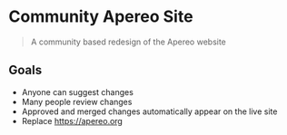 # Community Apereo Site

> A community based redesign of the Apereo website

## Goals

- Anyone can suggest changes
- Many people review changes
- Approved and merged changes automatically appear on the live site
- Replace <https://apereo.org>
